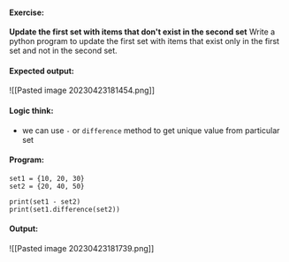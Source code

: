 #### Exercise:
**Update the first set with items that don't exist in the second set**
  Write a python program to update the first set with items that exist only in the first set and not in the second set.

#### Expected output:

![[Pasted image 20230423181454.png]]

#### Logic think:
* we can use `-` or `difference` method to get unique value from particular set

#### Program:

```
set1 = {10, 20, 30}
set2 = {20, 40, 50}

print(set1 - set2)
print(set1.difference(set2))
```

#### Output:

![[Pasted image 20230423181739.png]]

